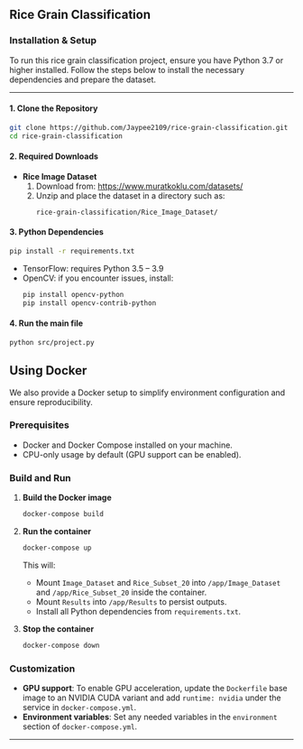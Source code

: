 ## Rice Grain Classification

### Installation & Setup

To run this rice grain classification project, ensure you have Python 3.7 or higher installed. Follow the steps below to install the necessary dependencies and prepare the dataset.

---

#### 1. Clone the Repository

```bash
git clone https://github.com/Jaypee2109/rice-grain-classification.git
cd rice-grain-classification
```

#### 2. Required Downloads

- **Rice Image Dataset**
  1. Download from: https://www.muratkoklu.com/datasets/
  2. Unzip and place the dataset in a directory such as:
     ```
     rice-grain-classification/Rice_Image_Dataset/
     ```

#### 3. Python Dependencies

```bash
pip install -r requirements.txt
```

- TensorFlow: requires Python 3.5 – 3.9
- OpenCV: if you encounter issues, install:
  ```bash
  pip install opencv-python
  pip install opencv-contrib-python
  ```

#### 4. Run the main file

```bash
python src/project.py
```

## Using Docker

We also provide a Docker setup to simplify environment configuration and ensure reproducibility.

### Prerequisites

- Docker and Docker Compose installed on your machine.
- CPU-only usage by default (GPU support can be enabled).

### Build and Run

1. **Build the Docker image**

   ```bash
   docker-compose build
   ```

2. **Run the container**

   ```bash
   docker-compose up
   ```

   This will:

   - Mount `Image_Dataset` and `Rice_Subset_20` into `/app/Image_Dataset` and `/app/Rice_Subset_20` inside the container.
   - Mount `Results` into `/app/Results` to persist outputs.
   - Install all Python dependencies from `requirements.txt`.

3. **Stop the container**

   ```bash
   docker-compose down
   ```

### Customization

- **GPU support**: To enable GPU acceleration, update the `Dockerfile` base image to an NVIDIA CUDA variant and add `runtime: nvidia` under the service in `docker-compose.yml`.
- **Environment variables**: Set any needed variables in the `environment` section of `docker-compose.yml`.

---
